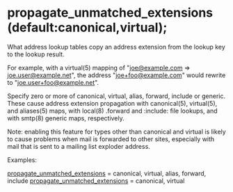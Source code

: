 # propagate_unmatched_extensions (default:canonical,virtual); 


What address lookup tables copy an address extension from the lookup
key to the lookup result.



For example, with a virtual(5) mapping of "joe@example.com =&gt;
joe.user@example.net", the address "joe+foo@example.com"
would rewrite to "joe.user+foo@example.net".



Specify zero or more of canonical, virtual, alias,
forward, include or generic. These cause
address extension
propagation with canonical(5), virtual(5), and aliases(5) maps,
with local(8) .forward and :include: file lookups, and with smtp(8)
generic maps, respectively.  


Note: enabling this feature for types other than canonical
and virtual is likely to cause problems when mail is forwarded
to other sites, especially with mail that is sent to a mailing list
exploder address.



Examples:



<a href="postconf.5.html#propagate_unmatched_extensions">propagate_unmatched_extensions</a> = canonical, virtual, alias,
        forward, include
<a href="postconf.5.html#propagate_unmatched_extensions">propagate_unmatched_extensions</a> = canonical, virtual



